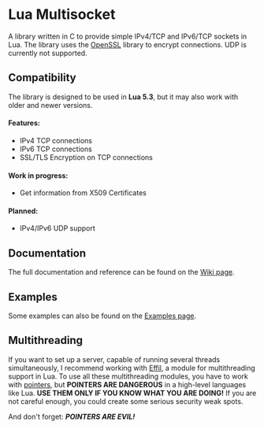 
# Lua Multisocket
A library written in C to provide simple IPv4/TCP and IPv6/TCP sockets in Lua. 
The library uses the [OpenSSL](https://www.openssl.org/) library to encrypt connections.
UDP is currently not supported.

## Compatibility
The library is designed to be used in **Lua 5.3**, 
but it may also work with older and newer versions.

#### Features:
* IPv4 TCP connections
* IPv6 TCP connections
* SSL/TLS Encryption on TCP connections

#### Work in progress:
* Get information from X509 Certificates

#### Planned:
* IPv4/IPv6 UDP support

## Documentation
The full documentation and reference can be found on the [Wiki page](https://github.com/NerLOR/multisocket/wiki).

## Examples
Some examples can also be found on the [Examples page](https://github.com/NerLOR/multisocket/wiki/Examples).

## Multithreading
If you want to set up a server, capable of running several threads simultaneously, 
I recommend working with [Effil](https://github.com/effil/effil),
a module for multithreading support in Lua.
To use all these multithreading modules, you have to work with [pointers](https://github.com/NerLOR/multisocket/wiki#Pointers), but
**POINTERS ARE DANGEROUS** in a high-level languages like Lua.
**USE THEM ONLY IF YOU KNOW WHAT YOU ARE DOING!** If you are not careful enough,
you could create some serious security weak spots.

And don't forget: ***POINTERS ARE EVIL!***
